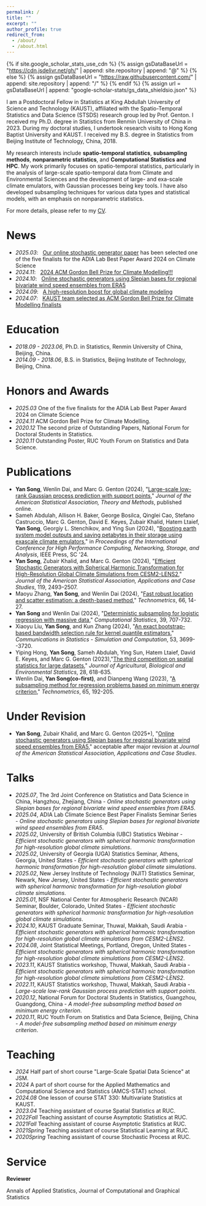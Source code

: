 ```yaml
---
permalink: /
title: ""
excerpt: ""
author_profile: true
redirect_from: 
  - /about/
  - /about.html
---
```


{% if site.google_scholar_stats_use_cdn %}
{% assign gsDataBaseUrl = "https://cdn.jsdelivr.net/gh/" | append: site.repository | append: "@" %}
{% else %}
{% assign gsDataBaseUrl = "https://raw.githubusercontent.com/" | append: site.repository | append: "/" %}
{% endif %}
{% assign url = gsDataBaseUrl | append: "google-scholar-stats/gs_data_shieldsio.json" %}

<span class='anchor' id='about-me'></span>

I am a Postdoctoral Fellow in Statistics at King Abdullah University of Science and Technology (KAUST), affiliated with the Spatio-Temporal Statistics and Data Science (STSDS) research group led by Prof. Genton. I received my Ph.D. degree in Statistics from Renmin University of China in 2023. During my doctoral studies, I undertook research visits to Hong Kong Baptist University and KAUST. I received my B.S. degree in Statistics from Beijing Institute of Technology, China, 2018. 

My research interests include **spatio-temporal statistics**, **subsampling methods**, **nonparametric statistics**, and **Computational Statistics and HPC**. My work primarily focuses on spatio-temporal statistics, particularly in the analysis of large-scale spatio-temporal data from Climate and Environmental Sciences and the development of large- and exa-scale climate emulators, with Gaussian processes being key tools. I have also developed subsampling techniques for various data types and statistical models, with an emphasis on nonparametric statistics.

For more details, please refer to my [CV](CV.pdf).

# News
- *2025.03*: &nbsp; [Our online stochastic generator paper](https://arxiv.org/abs/2410.08945) has been selected one of the five finalists for the ADIA Lab Best Paper Award 2024 on Climate Science
- *2024.11*: &nbsp; [2024 ACM Gordon Bell Prize for Climate Modelling!!!](https://www.kaust.edu.sa/en/news/kaust-wins-prestigious-gordon-bell-prize-for-innovation-in-climate-modelling)
- *2024.10*: &nbsp; [Online stochastic generators using Slepian bases for regional bivariate wind speed ensembles from ERA5](https://arxiv.org/abs/2410.08945)
- *2024.09*: &nbsp; [A high-resolution boost for global climate modeling](https://discovery.kaust.edu.sa/en/article/24826/k2070_a-high-resolution-boost-for-global-climate-modeling)
- *2024.07*: &nbsp; [KAUST team selected as ACM Gordon Bell Prize for Climate Modelling finalists](https://cemse.kaust.edu.sa/news/kaust-team-selected-acm-gordon-bell-prize-climate-modelling-finalists)

# Education
- *2018.09 - 2023.06*, Ph.D. in Statistics, Renmin University of China, Beijing, China. 
- *2014.09 - 2018.06*, B.S. in Statistics, Beijing Institute of Technology, Beijing, China. 

# Honors and Awards
- *2025.03* One of the five finalists for the ADIA Lab Best Paper Award 2024 on Climate Science
- *2024.11* ACM Gordon Bell Prize for Climate Modelling.
- *2020.12* The second prize of Outstanding Papers, National Forum for Doctoral Students in Statistics.
- *2020.11* Outstanding Poster, RUC Youth Forum on Statistics and Data Science.

# Publications 
- **Yan Song**, Wenlin Dai, and Marc G. Genton (2024), "[Large-scale low-rank Gaussian process prediction with support points](https://www.tandfonline.com/doi/full/10.1080/01621459.2024.2403188)," *Journal of the American Statistical Association, Theory and Methods*, published online.
- Sameh Abdulah, Allison H. Baker, George Bosilca, Qinglei Cao, Stefano Castruccio, Marc G. Genton, David E. Keyes, Zubair Khalid, Hatem Ltaief, **Yan Song**, Georgiy L. Stenchikov, and Ying Sun (2024), "[Boosting earth system model outputs and saving petabytes in their storage using exascale climate emulators](https://dl.acm.org/doi/10.1109/SC41406.2024.00008)," in *Proceedings of the International Conference for High Performance Computing, Networking, Storage, and Analysis*, IEEE Press, SC '24.
- **Yan Song**, Zubair Khalid, and Marc G. Genton (2024), "[Efficient Stochastic Generators with Spherical Harmonic Transformation for High-Resolution Global Climate Simulations from CESM2-LENS2](https://www.tandfonline.com/doi/full/10.1080/01621459.2024.2360666)," *Journal of the American Statistical Association, Applications and Case Studies*, 119, 2493–2507.
- Maoyu Zhang, **Yan Song**, and Wenlin Dai (2024), "[Fast robust location and scatter estimation: a depth-based method](https://www.tandfonline.com/doi/full/10.1080/00401706.2023.2216246)," *Technometrics*, 66, 14-27.
- **Yan Song** and Wenlin Dai (2024), "[Deterministic subsampling for logistic regression with massive data](https://doi.org/10.1007/s00180-022-01319-z)," *Computational Statistics*, 39, 707-732.
- Xiaoyu Liu, **Yan Song**, and Kun Zhang (2024), "[An exact bootstrap-based bandwidth selection rule for kernel quantile estimators](https://doi.org/10.1080/03610918.2022.2110595)," *Communications in Statistics - Simulation and Computation*, 53, 3699--3720.
- Yiping Hong, **Yan Song**, Sameh Abdulah, Ying Sun, Hatem Ltaief, David E. Keyes, and Marc G. Genton (2023),"[The third competition on spatial statistics for large datasets](https://doi.org/10.1007/s13253-023-00584-9)," *Journal of Agricultural, Biological and Environmental Statistics*, 28, 618-635.
- Wenlin Dai, **Yan Song(co-first)**, and Dianpeng Wang (2023), "[A subsampling method for regression problems based on minimum energy criterion](https://doi.org/10.1080/00401706.2022.2127915)," *Technometrics*, 65, 192-205.

# Under Revision
- **Yan Song**, Zubair Khalid, and Marc G. Genton (2025+), "[Online stochastic generators using Slepian bases for regional bivariate wind speed ensembles from ERA5](https://arxiv.org/abs/2410.08945)," acceptable after major revision at *Journal of the American Statistical Association, Applications and Case Studies*.

# Talks
- *2025.07*, The 3rd Joint Conference on Statistics and Data Science in China, Hangzhou, Zhejiang, China - *Online stochastic generators using Slepian bases for regional bivariate wind speed ensembles from ERA5*.
- *2025.04*, ADIA Lab Climate Science Best Paper Finalists Seminar Series - *Online stochastic generators using Slepian bases for regional bivariate wind speed ensembles from ERA5*.
- *2025.02*, University of British Columbia (UBC) Statistics Webinar - *Efficient stochastic generators with spherical harmonic transformation for high-resolution global climate simulations*.
- *2025.02*, University of Georgia (UGA) Statistics Seminar, Athens, Georgia, United States - *Efficient stochastic generators with spherical harmonic transformation for high-resolution global climate simulations*.
- *2025.02*, New Jersey Institute of Technology (NJIT) Statistics Seminar, Newark, New Jersey, United States - *Efficient stochastic generators with spherical harmonic transformation for high-resolution global climate simulations*.
- *2025.01*, NSF National Center for Atmospheric Research (NCAR) Seminar, Boulder, Colorado, United States - *Efficient stochastic generators with spherical harmonic transformation for high-resolution global climate simulations*.
- *2024.10*, KAUST Graduate Seminar, Thuwal, Makkah, Saudi Arabia - *Efficient stochastic generators with spherical harmonic transformation for high-resolution global climate simulations from CESM2-LENS2*.
- *2024.08*, Joint Statistical Meetings, Portland, Oregon, United States - *Efficient stochastic generators with spherical harmonic transformation for high-resolution global climate simulations from CESM2-LENS2*.
- *2023.11*, KAUST Statistics workshop, Thuwal, Makkah, Saudi Arabia - *Efficient stochastic generators with spherical harmonic transformation for high-resolution global climate simulations from CESM2-LENS2*.
- *2022.11*, KAUST Statistics workshop, Thuwal, Makkah, Saudi Arabia - *Large-scale low-rank Gaussian process prediction with support points*.
- *2020.12*, National Forum for Doctoral Students in Statistics, Guangzhou, Guangdong, China - *A model-free subsampling method based on minimum energy criterion*.
- *2020.11*, RUC Youth Forum on Statistics and Data Science, Beijing, China - *A model-free subsampling method based on minimum energy criterion*.

# Teaching 
- *2024* Half part of short course "Large-Scale Spatial Data Science" at JSM.
- *2024* A part of short course for the Applied Mathematics and Computational Science and Statistics (AMCS-STAT) school.
- *2024.08* One lesson of course STAT 330: Multivariate Statistics at KAUST.
- *2023.04* Teaching assistant of course Spatial Statistics at RUC.
- *2022Fall* Teaching assistant of course Asymptotic Statistics at RUC.
- *2021Fall* Teaching assistant of course Asymptotic Statistics at RUC.
- *2021Spring* Teaching assistant of course Statistical Learning at RUC.
- *2020Spring* Teaching assistant of course Stochastic Process at RUC.

# Service
**Reviewer** 

Annals of Applied Statistics, Journal of Computational and Graphical Statistics
